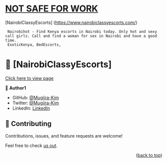 # [NOT SAFE FOR WORK](https://www.nairobiclassyescorts.com/shop)
  [NairobiClassyEscorts] (https://www.nairobiclassyescorts.com/)
  
     Nairobihot - Find Kenya escorts in Nairobi today. Only hot and sexy call girls. Call and find a woman for sex in Nairobi and have a good time. 
     ExoticKenya, BedEscorts, 


# 📖 [NairobiClassyEscorts] <a name="about-project"></a>

  [Click here to view page](https://www.nairobiclassyescorts.com/)


👤 **Author1**

- GitHub: [@Mugiira-Kim](https://www.nairobiclassyescorts.com/blog/post/10/welcome-to-eldoret-call-and-hookup-with-classy-escorts)
- Twitter: [@Mugiira-Kim](https://www.nairobiclassyescorts.com/blog/post/9/meet-hot-girls-in-kisumu)
- LinkedIn: [LinkedIn](https://www.nairobiclassyescorts.com/blog/post/3/premium-escorts-in-kenya)



## 🤝 Contributing <a name="contributing"></a>

Contributions, issues, and feature requests are welcome!

Feel free to check [us out](https://www.nairobiclassyescorts.com/blog/post/2/meet-hot-girls-in-meru).



<p align="right">(<a href="https://www.nairobiclassyescorts.com/blog/post/1/meet-hot-girls-in-nairobi">back to top</a>)</p>
